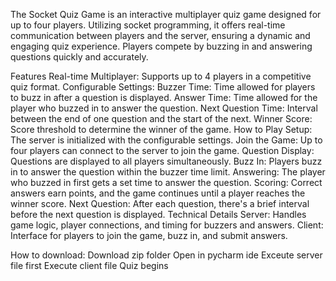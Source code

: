 The Socket Quiz Game is an interactive multiplayer quiz game designed for up to four players. Utilizing socket programming, it offers real-time communication between players and the server, ensuring a dynamic and engaging quiz experience. Players compete by buzzing in and answering questions quickly and accurately.

Features
Real-time Multiplayer: Supports up to 4 players in a competitive quiz format.
Configurable Settings:
Buzzer Time: Time allowed for players to buzz in after a question is displayed.
Answer Time: Time allowed for the player who buzzed in to answer the question.
Next Question Time: Interval between the end of one question and the start of the next.
Winner Score: Score threshold to determine the winner of the game.
How to Play
Setup: The server is initialized with the configurable settings.
Join the Game: Up to four players can connect to the server to join the game.
Question Display: Questions are displayed to all players simultaneously.
Buzz In: Players buzz in to answer the question within the buzzer time limit.
Answering: The player who buzzed in first gets a set time to answer the question.
Scoring: Correct answers earn points, and the game continues until a player reaches the winner score.
Next Question: After each question, there's a brief interval before the next question is displayed.
Technical Details
Server: Handles game logic, player connections, and timing for buzzers and answers.
Client: Interface for players to join the game, buzz in, and submit answers.

How to download:
Download zip folder
Open in pycharm ide
Exceute server file first
Execute client file 
Quiz begins
